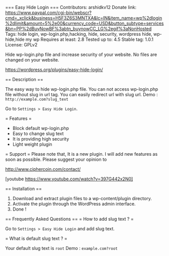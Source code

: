 === Easy Hide Login ===
Contributors: arshidkv12
Donate link: https://www.paypal.com/cgi-bin/webscr?cmd=_xclick&business=H5F3Z6S3MNTXA&lc=IN&item_name=wp%2dlogin%2dlimit&amount=5%2e00&currency_code=USD&button_subtype=services&bn=PP%2dBuyNowBF%3abtn_buynowCC_LG%2egif%3aNonHosted
Tags: hide login, wp-login.php,hacking, hide, security, wordpress hide, wp-hide,hide my wp
Requires at least: 2.8
Tested up to: 4.5
Stable tag: 1.0.1
License: GPLv2

Hide wp-login.php file and increase security of your website. No files are changed on your website.

https://wordpress.org/plugins/easy-hide-login/  

== Description ==

The easy way to hide wp-login.php file. 
You can not access wp-login.php file without slug in url tag.
You can easily redirect url with slug url.
Demo : `http://example.com?slug_text` 


Go to `Settings > Easy Hide Login`. 


= Features =

* Block default wp-login.php 
* Easy to change slug text
* It is providing high security  
* Light weight plugin 



= Support =
Please note that, It is a new plugin. I will add new features as soon as possible.
Please suggest your opinion to 

http://www.ciphercoin.com/contact/

[youtube https://www.youtube.com/watch?v=397G442x2N0]


== Installation ==

1. Download and extract plugin files to a wp-content/plugin directory.
2. Activate the plugin through the WordPress admin interface.
3. Done !

== Frequently Asked Questions ==
= How to add slug text ? = 

Go to `Settings > Easy Hide Login` and add slug text.

= What is default slug text ? = 

Your default slug text is `root`
Demo : `example.com?root`



 
